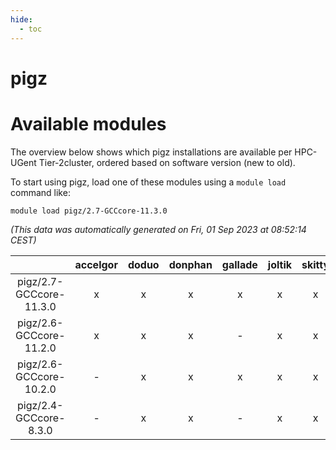```yaml
---
hide:
  - toc
---
```


pigz
====

# Available modules


The overview below shows which pigz installations are available per HPC-UGent Tier-2cluster, ordered based on software version (new to old).

To start using pigz, load one of these modules using a `module load` command like:

```shell
module load pigz/2.7-GCCcore-11.3.0
```

*(This data was automatically generated on Fri, 01 Sep 2023 at 08:52:14 CEST)*  

| |accelgor|doduo|donphan|gallade|joltik|skitty|swalot|victini|
| :---: | :---: | :---: | :---: | :---: | :---: | :---: | :---: | :---: |
|pigz/2.7-GCCcore-11.3.0|x|x|x|x|x|x|x|x|
|pigz/2.6-GCCcore-11.2.0|x|x|x|-|x|x|x|x|
|pigz/2.6-GCCcore-10.2.0|-|x|x|x|x|x|x|x|
|pigz/2.4-GCCcore-8.3.0|-|x|x|-|x|x|-|x|
